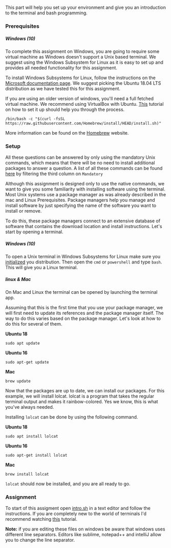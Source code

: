 This part will help you set up your environment and give you an introduction to the terminal and bash programming.

### Prerequisites
##### Windows (10)
To complete this assignment on Windows, you are going to require some virtual machine as Windows doesn't support a Unix based terminal.
We suggest using the Windows Subsystem for Linux as it is easy to set up and provides all needed functionality for this assignment.

To install Windows Subsystems for Linux, follow the instructions on the [Microsoft documentation page](https://docs.microsoft.com/en-us/windows/wsl/install-win10).
We suggest picking the Ubuntu 18.04 LTS distribution as we have tested this for this assignment.

If you are using an older version of windows, you'll need a full fetched virtual machine. We recommend using VirtualBox with Ubuntu. [This](https://itsfoss.com/install-linux-in-virtualbox/) tutorial on how to set it up should help you through the process.
```shell script
/bin/bash -c "$(curl -fsSL https://raw.githubusercontent.com/Homebrew/install/HEAD/install.sh)"
```
More information can be found on the [Homebrew](https://brew.sh/) website.


### Setup
All these questions can be answered by only using the mandatory Unix commands, which means that there will be no need to install additional packages to answer a question.
A list of all these commands can be found [here](https://en.wikipedia.org/wiki/List_of_Unix_commands) by filtering the third column on `Mandatory`

Although this assignment is designed only to use the native commands, we want to give you some familiarity with installing software using the terminal.
Most Unix systems use a package manager as was already described in the mac and Linux Prerequisites.
Package managers help you manage and install software by just specifying the name of the software you want to install or remove.

To do this, these package managers connect to an extensive database of software that contains the download location and install instructions.
Let's start by opening a terminal.

##### Windows (10)
To open a Unix terminal in Windows Subsystems for Linux make sure you [initialized](https://woshub.com/install-wsl-windows-subsystem-linux/) you distribution. Then open the `cmd` or `powershell` and type `bash`.
This will give you a Linux terminal.

##### linux & Mac
On Mac and Linux the terminal can be opened by launching the terminal app.

Assuming that this is the first time that you use your package manager, we will first need to update its references and the package manager itself. The way to do this varies based on the package manager.
Let's look at how to do this for several of them.

**Ubuntu 18**
```shell script
sudo apt update
```

**Ubuntu 16**
```shell script
sudo apt-get update
```

**Mac**
```shell script
brew update
```

Now that the packages are up to date, we can install our packages. For this example, we will install lolcat. lolcat is a program that takes the regular terminal output and makes it rainbow-colored.
Yes we know, this is what you've always needed.

Installing `lolcat` can be done by using the following command.

**Ubuntu 18**
```shell script
sudo apt install lolcat
```

**Ubuntu 16**
```shell script
sudo apt-get install lolcat
```


**Mac**
```shell script
brew install lolcat
```

`lolcat` should now be installed, and you are all ready to go.

### Assignment

To start of this assigment open [intro.sh](<intro.sh>) in a text editor and follow the instructions.
If you are completely new to the world of terminals I'd recommend watching [this](https://www.youtube.com/watch?v=oxuRxtrO2Ag&t=576s) tutorial.

**Note:** if you are editing these files on windows be aware that windows uses different line separators. Editors like sublime, notepad++ and intelliJ allow you to change the line separator.